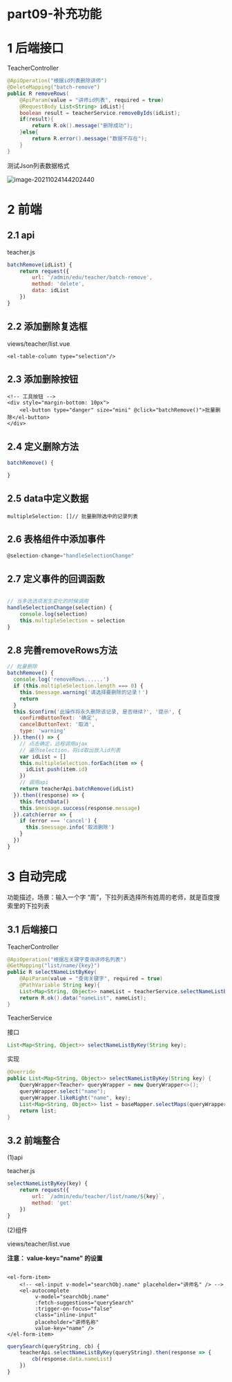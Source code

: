 # part09-补充功能

# 1 后端接口

TeacherController

```java
@ApiOperation("根据id列表删除讲师")
@DeleteMapping("batch-remove")
public R removeRows(
    @ApiParam(value = "讲师id列表", required = true)
    @RequestBody List<String> idList){
    boolean result = teacherService.removeByIds(idList);
    if(result){
        return R.ok().message("删除成功");
    }else{
        return R.error().message("数据不存在");
    }
}
```

测试Json列表数据格式

![image-20211024144202440](https://gitee.com/toprhythm/imagebed/raw/master/picgoimagebebrepo/image-20211024144202440.png)



# 2 前端

## 2.1 api

teacher.js

```js
batchRemove(idList) {
    return request({
        url: '/admin/edu/teacher/batch-remove',
        method: 'delete',
        data: idList
    })
}
```

## 2.2 添加删除复选框

views/teacher/list.vue

```vue
<el-table-column type="selection"/>
```

## 2.3 添加删除按钮

```vue
<!-- 工具按钮 -->
<div style="margin-bottom: 10px">
    <el-button type="danger" size="mini" @click="batchRemove()">批量删除</el-button>
</div>
```

## 2.4 定义删除方法

```js
batchRemove() {

}
```

## 2.5 data中定义数据

```vue
multipleSelection: []// 批量删除选中的记录列表
```

## 2.6 表格组件中添加事件

```js
@selection-change="handleSelectionChange"
```

## 2.7 定义事件的回调函数

```js

// 当多选选项发生变化的时候调用
handleSelectionChange(selection) {
    console.log(selection)
    this.multipleSelection = selection
} 
```

## 2.8 完善removeRows方法

```js
// 批量删除
batchRemove() {
  console.log('removeRows......')
  if (this.multipleSelection.length === 0) {
    this.$message.warning('请选择要删除的记录！')
    return
  }
  this.$confirm('此操作将永久删除该记录, 是否继续?', '提示', {
    confirmButtonText: '确定',
    cancelButtonText: '取消',
    type: 'warning'
  }).then(() => {
    // 点击确定，远程调用ajax
    // 遍历selection，将id取出放入id列表
    var idList = []
    this.multipleSelection.forEach(item => {
      idList.push(item.id)
    })
    // 调用api
    return teacherApi.batchRemove(idList)
  }).then((response) => {
    this.fetchData()
    this.$message.success(response.message)
  }).catch(error => {
    if (error === 'cancel') {
      this.$message.info('取消删除')
    }
  })
}
```



# 3 自动完成

功能描述，场景：输入一个字 “周”，下拉列表选择所有姓周的老师，就是百度搜索里的下拉列表

## 3.1 后端接口

TeacherController

```java
@ApiOperation("根据左关键字查询讲师名列表")
@GetMapping("list/name/{key}")
public R selectNameListByKey(
    @ApiParam(value = "查询关键字", required = true)
    @PathVariable String key){
    List<Map<String, Object>> nameList = teacherService.selectNameListByKey(key);
    return R.ok().data("nameList", nameList);
}
```

TeacherService

接口

```java
List<Map<String, Object>> selectNameListByKey(String key);
```

实现

```java
@Override
public List<Map<String, Object>> selectNameListByKey(String key) {
    QueryWrapper<Teacher> queryWrapper = new QueryWrapper<>();
    queryWrapper.select("name");
    queryWrapper.likeRight("name", key);
    List<Map<String, Object>> list = baseMapper.selectMaps(queryWrapper);//返回值是Map列表
    return list;
}
```

## 3.2 前端整合

(1)api

teacher.js

```js
selectNameListByKey(key) {
    return request({
        url: `/admin/edu/teacher/list/name/${key}`,
        method: 'get'
    })
}
```

(2)组件

views/teacher/list.vue

**注意： value-key="name" 的设置**

```vue

<el-form-item>
    <!-- <el-input v-model="searchObj.name" placeholder="讲师名" /> -->
    <el-autocomplete
         v-model="searchObj.name"
         :fetch-suggestions="querySearch"
         :trigger-on-focus="false"
         class="inline-input"
         placeholder="讲师名称"
         value-key="name" />
</el-form-item>
```

```js
querySearch(queryString, cb) {
    teacherApi.selectNameListByKey(queryString).then(response => {
        cb(response.data.nameList)
    })
}
```

